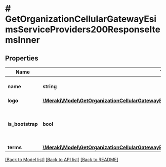 # # GetOrganizationCellularGatewayEsimsServiceProviders200ResponseItemsInner

## Properties

Name | Type | Description | Notes
------------ | ------------- | ------------- | -------------
**name** | **string** | Service provider name. | [optional]
**logo** | [**\Meraki\Model\GetOrganizationCellularGatewayEsimsServiceProviders200ResponseItemsInnerLogo**](GetOrganizationCellularGatewayEsimsServiceProviders200ResponseItemsInnerLogo.md) |  | [optional]
**is_bootstrap** | **bool** | Indicates if service provider is the bootstrap provider. | [optional]
**terms** | [**\Meraki\Model\GetOrganizationCellularGatewayEsimsServiceProviders200ResponseItemsInnerTerms**](GetOrganizationCellularGatewayEsimsServiceProviders200ResponseItemsInnerTerms.md) |  | [optional]

[[Back to Model list]](../../README.md#models) [[Back to API list]](../../README.md#endpoints) [[Back to README]](../../README.md)
